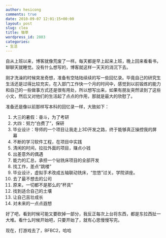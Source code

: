 ```yaml
---
author: hesicong
comments: true
date: 2010-09-07 12:01:15+00:00
layout: post
slug: clea
title: 锄草
wordpress_id: 2803
categories:
- 生活
---
```


自从上班以来，博客就像荒废了一样。每天都是早上起来上班，晚上回来看看书，聊聊天就睡觉。没有什么想写的，博客就这样一天天的消沉下去。

刚才洗澡的时候突发奇想，准备有空陆陆续续的写一些回忆录。毕竟自己的研究生生活还是过得比较充实，在入部门工作快一个月的时间中，感觉到以前锻炼的能力和自己的一些做事方式还是很有用处，所以想写出来，如果有朋友突然读到了这些小文，然后又对他们的生活起了点点的作用，那就是最大的欣慰了。

准备还是像以前那样写本科的回忆录一样，大致如下：

1. 大三的暑假：奋斗，为了考研
2. 大四：努力“白费了”，保研
3. 毕业设计：导师的一个项目让我走上3D开发之路，终于能够真正操控我的屏幕
4. 不断的学习软件工程，在项目中实践
5. 清闲的时间，拉拉外面的项目，赚点小钱
6. 出差意外的偶遇
7. 能力的汇总，承担一个钻铣床项目的全部开发
8. 找工作，差点“跳楼”
9. 毕业设计，虚拟手术改成五轴联动铣床，“忽悠”过关。学院讲座。
10. 去了最不想去的公司
11. 原来，一切都不是那么的“杯具“
12. 找到适合自己的土壤
13. 让自己茁壮成长
14. 对未来的一点点遐想

好了吧，看到时候可能又要砍掉一部分，我反正每次上台将东西，都是东拉西扯一大堆。看什么时候开始吧，只要开始了，就有心思慢慢写完。

现在，打游戏去了，BFBC2，哈哈
